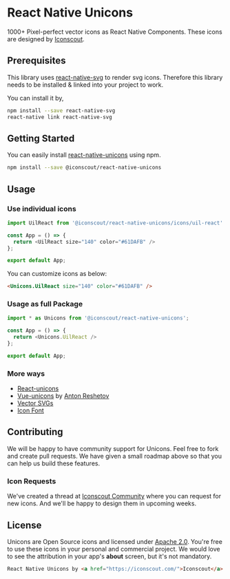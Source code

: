 # React Native Unicons

1000+ Pixel-perfect vector icons as React Native Components. These icons are designed by [Iconscout](https://iconscout.com).

## Prerequisites
This library uses [react-native-svg](https://github.com/react-native-community/react-native-svg) to render svg icons. Therefore this library needs to be installed & linked into your project to work.

You can install it by,
```bash
npm install --save react-native-svg
react-native link react-native-svg
```

## Getting Started
You can easily install [react-native-unicons](https://iconscout.com/unicons) using npm.
```bash
npm install --save @iconscout/react-native-unicons
```
## Usage
### Use individual icons
```js
import UilReact from '@iconscout/react-native-unicons/icons/uil-react'

const App = () => {
  return <UilReact size="140" color="#61DAFB" />
};

export default App;
````

You can customize icons as below:
```html
<Unicons.UilReact size="140" color="#61DAFB" />
```

### Usage as full Package
```js
import * as Unicons from '@iconscout/react-native-unicons';

const App = () => {
  return <Unicons.UilReact />
};

export default App;
````

### More ways
- [React-unicons](https://github.com/Iconscout/react-unicons)
- [Vue-unicons](https://github.com/antonreshetov/vue-unicons) by [Anton Reshetov](https://github.com/antonreshetov)
- [Vector SVGs](https://iconscout.com/unicons)
- [Icon Font](https://github.com/Iconscout/unicons)

## Contributing
We will be happy to have community support for Unicons. Feel free to fork and create pull requests. We have given a small roadmap above so that you can help us build these features.

### Icon Requests
We've created a thread at [Iconscout Community](https://discuss.iconscout.com/new-topic?title=Icon%20Request:%20%3Cicon%3E&body=Hey%20there,%20%3Cicon%3E%20will%20be%20great%20fit%20for%20Unicons.%20I%20would%20love%20to%20use%20it!&category=Unicons&tags=requests) where you can request for new icons. And we'll be happy to design them in upcoming weeks.

## License
Unicons are Open Source icons and licensed under [Apache 2.0](https://www.apache.org/licenses/LICENSE-2.0.txt). You're free to use these icons in your personal and commercial project. We would love to see the attribution in your app's **about** screen, but it's not mandatory.
```html
React Native Unicons by <a href="https://iconscout.com/">Iconscout</a>
```